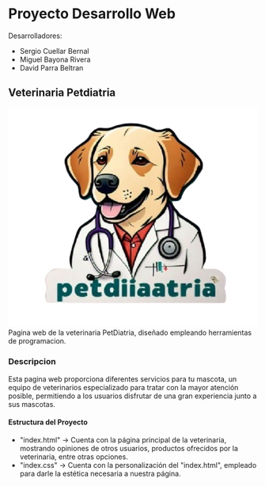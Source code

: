 # Proyecto Desarrollo Web

Desarrolladores: 
- Sergio Cuellar Bernal
- Miguel Bayona Rivera
- David Parra Beltran

## Veterinaria Petdiatria
![Logo Petdiatria](./images/LogoPetdiatria.png)
Pagina web de la veterinaria PetDiatria, diseñado empleando herramientas de programacion.

### Descripcion
Esta pagina web proporciona diferentes servicios para tu mascota, un equipo de veterinarios especializado para tratar con la mayor atención posible, permitiendo a los usuarios disfrutar de una gran experiencia junto a sus mascotas.

#### Estructura del Proyecto
- "index.html" -> Cuenta con la página principal de la veterinaria, mostrando opiniones de otros usuarios, productos ofrecidos por la veterinaria, entre otras opciones.
- "index.css" -> Cuenta con la personalización del "index.html", empleado para darle la estética necesaria a nuestra página.
